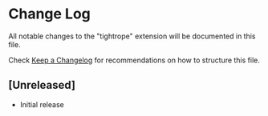 # Change Log

All notable changes to the "tightrope" extension will be documented in this file.

Check [Keep a Changelog](http://keepachangelog.com/) for recommendations on how to structure this file.

## [Unreleased]

- Initial release
